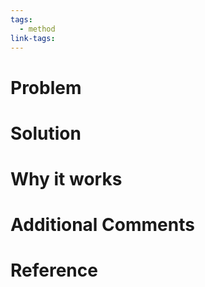 ```yaml
---
tags:
  - method
link-tags:
---
```

# Problem


# Solution


# Why it works


# Additional Comments


# Reference 



